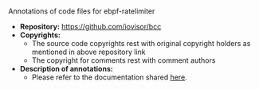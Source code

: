 # 
Annotations of code files for ebpf-ratelimiter 
 - **Repository:** https://github.com/iovisor/bcc
 - **Copyrights:** 
    - The source code copyrights rest with original copyright holders as mentioned in above repository link
    - The copyright for comments rest with comment authors
 - **Description of annotations:**
     - Please refer to the documentation shared [here](../documentation.md).
 
